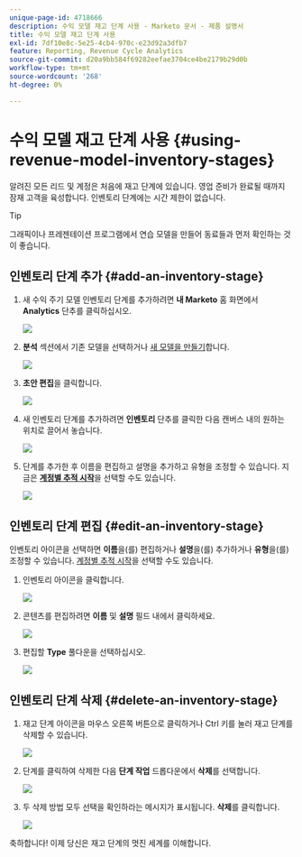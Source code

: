 ```yaml
---
unique-page-id: 4718666
description: 수익 모델 재고 단계 사용 - Marketo 문서 - 제품 설명서
title: 수익 모델 재고 단계 사용
exl-id: 7df10e8c-5e25-4cb4-970c-e23d92a3dfb7
feature: Reporting, Revenue Cycle Analytics
source-git-commit: d20a9bb584f69282eefae3704ce4be2179b29d0b
workflow-type: tm+mt
source-wordcount: '268'
ht-degree: 0%

---
```


# 수익 모델 재고 단계 사용 {#using-revenue-model-inventory-stages}

알려진 모든 리드 및 계정은 처음에 재고 단계에 있습니다. 영업 준비가 완료될 때까지 잠재 고객을 육성합니다. 인벤토리 단계에는 시간 제한이 없습니다.

>[!TIP]
>
>그래픽이나 프레젠테이션 프로그램에서 연습 모델을 만들어 동료들과 먼저 확인하는 것이 좋습니다.

## 인벤토리 단계 추가 {#add-an-inventory-stage}

1. 새 수익 주기 모델 인벤토리 단계를 추가하려면 **내 Marketo** 홈 화면에서 **Analytics** 단추를 클릭하십시오.

   ![](assets/image2015-4-27-11-3a54-3a41.png)

1. **분석** 섹션에서 기존 모델을 선택하거나 [새 모델을 만들기](/help/marketo/product-docs/reporting/revenue-cycle-analytics/revenue-cycle-models/create-a-new-revenue-model.md)합니다.

   ![](assets/image2015-4-27-14-3a31-3a53.png)

1. **초안 편집**&#x200B;을 클릭합니다.

   ![](assets/image2015-4-27-12-3a10-3a49.png)

1. 새 인벤토리 단계를 추가하려면 **인벤토리** 단추를 클릭한 다음 캔버스 내의 원하는 위치로 끌어서 놓습니다.

   ![](assets/image2015-4-28-13-3a9-3a37.png)

1. 단계를 추가한 후 이름을 편집하고 설명을 추가하고 유형을 조정할 수 있습니다. 지금은 **[계정별 추적 시작](/help/marketo/product-docs/reporting/revenue-cycle-analytics/revenue-cycle-models/start-tracking-by-account-in-the-revenue-modeler.md)**&#x200B;을 선택할 수도 있습니다.

   ![](assets/image2015-4-27-13-3a29-3a2.png)

## 인벤토리 단계 편집 {#edit-an-inventory-stage}

인벤토리 아이콘을 선택하면 **이름**&#x200B;을(를) 편집하거나 **설명**&#x200B;을(를) 추가하거나 **유형**&#x200B;을(를) 조정할 수 있습니다. [계정별 추적 시작](/help/marketo/product-docs/reporting/revenue-cycle-analytics/revenue-cycle-models/start-tracking-by-account-in-the-revenue-modeler.md)을 선택할 수도 있습니다.

1. 인벤토리 아이콘을 클릭합니다.

   ![](assets/image2015-4-27-15-3a55-3a10.png)

1. 콘텐츠를 편집하려면 **이름** 및 **설명** 필드 내에서 클릭하세요.

   ![](assets/image2015-4-27-13-3a34-3a58.png)

1. 편집할 **Type** 풀다운을 선택하십시오.

   ![](assets/image2015-4-27-13-3a36-3a52.png)

## 인벤토리 단계 삭제 {#delete-an-inventory-stage}

1. 재고 단계 아이콘을 마우스 오른쪽 버튼으로 클릭하거나 Ctrl 키를 눌러 재고 단계를 삭제할 수 있습니다.

   ![](assets/image2015-4-28-13-3a0-3a20.png)

1. 단계를 클릭하여 삭제한 다음 **단계 작업** 드롭다운에서 **삭제**&#x200B;를 선택합니다.

   ![](assets/image2015-4-28-13-3a1-3a17.png)

1. 두 삭제 방법 모두 선택을 확인하라는 메시지가 표시됩니다. **삭제**&#x200B;를 클릭합니다.

   ![](assets/image2015-4-28-13-3a5-3a26.png)

축하합니다! 이제 당신은 재고 단계의 멋진 세계를 이해합니다.

